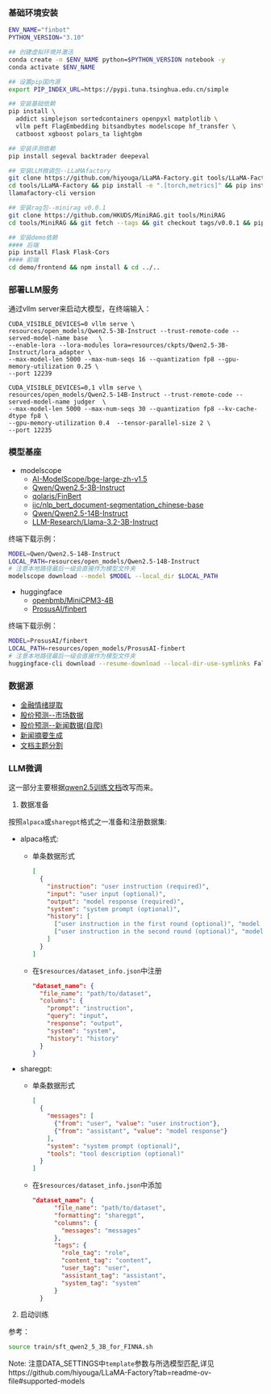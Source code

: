 ### 基础环境安装

```bash
ENV_NAME="finbot"
PYTHON_VERSION="3.10"

## 创建虚拟环境并激活
conda create -n $ENV_NAME python=$PYTHON_VERSION notebook -y
conda activate $ENV_NAME

## 设置pip国内源
export PIP_INDEX_URL=https://pypi.tuna.tsinghua.edu.cn/simple

## 安装基础依赖
pip install \
  addict simplejson sortedcontainers openpyxl matplotlib \
  vllm peft FlagEmbedding bitsandbytes modelscope hf_transfer \
  catboost xgboost polars_ta lightgbm

## 安装评测依赖
pip install segeval backtrader deepeval 

## 安装LLM微调包--LLaMAfactory
git clone https://github.com/hiyouga/LLaMA-Factory.git tools/LLaMA-Factory
cd tools/LLaMA-Factory && pip install -e ".[torch,metrics]" && pip install deepspeed==0.15.4 && cd ../..
llamafactory-cli version

## 安装rag包--minirag v0.0.1
git clone https://github.com/HKUDS/MiniRAG.git tools/MiniRAG
cd tools/MiniRAG && git fetch --tags && git checkout tags/v0.0.1 && pip install -e . && cd ../..

## 安装demo依赖
#### 后端
pip install Flask Flask-Cors
#### 前端
cd demo/frontend && npm install & cd ../..
```

### 部署LLM服务

通过vllm server来启动大模型，在终端输入：

``` 基座&摘要模型
CUDA_VISIBLE_DEVICES=0 vllm serve \
resources/open_models/Qwen2.5-3B-Instruct --trust-remote-code --served-model-name base   \
--enable-lora --lora-modules lora=resources/ckpts/Qwen2.5-3B-Instruct/lora_adapter \
--max-model-len 5000 --max-num-seqs 16 --quantization fp8 --gpu-memory-utilization 0.25 \
--port 12239
```

``` 评审模型
CUDA_VISIBLE_DEVICES=0,1 vllm serve \
resources/open_models/Qwen2.5-14B-Instruct --trust-remote-code --served-model-name judger  \
--max-model-len 5000 --max-num-seqs 30 --quantization fp8 --kv-cache-dtype fp8 \
--gpu-memory-utilization 0.4  --tensor-parallel-size 2 \
--port 12235 
```

### 模型基座

- modelscope
    - [AI-ModelScope/bge-large-zh-v1.5](https://modelscope.cn/models/AI-ModelScope/bge-large-zh-v1.5)
    - [Qwen/Qwen2.5-3B-Instruct](https://modelscope.cn/models/Qwen/Qwen2.5-3B-Instruct)
    - [qolaris/FinBert](https://modelscope.cn/models/qolaris/FinBert)
    - [iic/nlp_bert_document-segmentation_chinese-base](https://modelscope.cn/models/iic/nlp_bert_document-segmentation_chinese-base/summary) 
    - [Qwen/Qwen2.5-14B-Instruct](https://modelscope.cn/models/Qwen/Qwen2.5-14B-Instruct)
    - [LLM-Research/Llama-3.2-3B-Instruct](https://modelscope.cn/models/LLM-Research/Llama-3.2-3B-Instruct)

终端下载示例：
```bash
MODEL=Qwen/Qwen2.5-14B-Instruct
LOCAL_PATH=resources/open_models/Qwen2.5-14B-Instruct
# 注意本地路径最后一级会直接作为模型文件夹
modelscope download --model $MODEL --local_dir $LOCAL_PATH
```

- huggingface
    - [openbmb/MiniCPM3-4B](https://huggingface.co/openbmb/MiniCPM3-4B)
    - [ProsusAI/finbert](https://huggingface.co/ProsusAI/finbert)  

终端下载示例：
```bash
MODEL=ProsusAI/finbert
LOCAL_PATH=resources/open_models/ProsusAI-finbert
# 注意本地路径最后一级会直接作为模型文件夹
huggingface-cli download --resume-download --local-dir-use-symlinks False $MODEL --local-dir $LOCAL_PATH
```


### 数据源

- [金融情绪提取](https://github.com/wwwxmu/Dataset-of-financial-news-sentiment-classification)
- [股价预测--市场数据](https://github.com/chenditc/investment_data)
- [股价预测--新闻数据(自爬)](https://www.eastmoney.com/)
- [新闻摘要生成](https://huggingface.co/datasets/Maciel/FinCUGE-Instruction)
- [文档主题分割](https://github.com/fjiangAI/CPTS)

### LLM微调

这一部分主要根据[qwen2.5训练文档](https://github.com/QwenLM/Qwen2.5/blob/main/examples/llama-factory/finetune-zh.md)改写而来。

1. 数据准备

按照`alpaca`或`sharegpt`格式之一准备和注册数据集:

- alpaca格式:

  - 单条数据形式
    ```json
    [
      {
        "instruction": "user instruction (required)",
        "input": "user input (optional)",
        "output": "model response (required)",
        "system": "system prompt (optional)",
        "history": [
          ["user instruction in the first round (optional)", "model response in the first round (optional)"],
          ["user instruction in the second round (optional)", "model response in the second round (optional)"]
        ]
      }
    ]
    ```

  - 在`$resources/dataset_info.json`中注册
    ```json
    "dataset_name": {
      "file_name": "path/to/dataset",
      "columns": {
        "prompt": "instruction",
        "query": "input",
        "response": "output",
        "system": "system",
        "history": "history"
      }
    }
    ```

- sharegpt:

  - 单条数据形式
    ```json
    [
      {
        "messages": [
          {"from": "user", "value": "user instruction"},
          {"from": "assistant", "value": "model response"}
        ],
        "system": "system prompt (optional)",
        "tools": "tool description (optional)"
      }
    ]
    ```

  - 在`$resources/dataset_info.json`中添加
    ```json
    "dataset_name": {
          "file_name": "path/to/dataset",
          "formatting": "sharegpt",
          "columns": {
            "messages": "messages"
          },
          "tags": {
            "role_tag": "role",
            "content_tag": "content",
            "user_tag": "user",
            "assistant_tag": "assistant",
            "system_tag": "system"
          }
      }
    ```


2. 启动训练

参考：

```bash
source train/sft_qwen2_5_3B_for_FINNA.sh
```

Note: 注意DATA_SETTINGS中`template`参数与所选模型匹配,详见https://github.com/hiyouga/LLaMA-Factory?tab=readme-ov-file#supported-models
